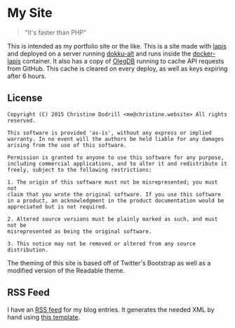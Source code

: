 My Site
=======

> "It's faster than PHP"

This is intended as my portfolio site or the like. This is a site made with
[lapis](http://leafo.net/lapis) and deployed on a server running
[dokku-alt](https://github.com/dokku-alt/dokku-alt) and runs inside the
[docker-lapis](https://github.com/Xe/docker-lapis) container. It also has a copy
of [OlegDB](http://olegdb.org) running to cache API requests from GitHub. This
cache is cleared on every deploy, as well as keys expiring after 6 hours.

License
-------

    Copyright (C) 2015 Christine Dodrill <me@christine.website> All rights
    reserved.

    This software is provided 'as-is', without any express or implied
    warranty. In no event will the authors be held liable for any damages
    arising from the use of this software.

    Permission is granted to anyone to use this software for any purpose,
    including commercial applications, and to alter it and redistribute it
    freely, subject to the following restrictions:

    1. The origin of this software must not be misrepresented; you must not
    claim that you wrote the original software. If you use this software
    in a product, an acknowledgment in the product documentation would be
    appreciated but is not required.

    2. Altered source versions must be plainly marked as such, and must not be
    misrepresented as being the original software.

    3. This notice may not be removed or altered from any source
    distribution.

The theming of this site is based off of Twitter's Bootstrap as well as
a modified version of the Readable theme.

RSS Feed
--------

I have an [RSS feed](https://christine.website/blog.rss) for my blog entries. It
generates the needed XML by hand using [this template](https://github.com/Xe/christine.website/blob/master/views/blog/rss.moon).

